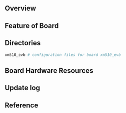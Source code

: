 ## Overview

## Feature of Board

## Directories

```sh
xm510_evb # configuration files for board xm510_evb
```

## Board Hardware Resources

## Update log

## Reference
